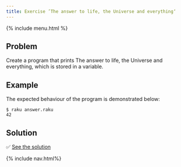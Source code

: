 ```yaml
---
title: Exercise ’The answer to life, the Universe and everything‘
---
```


{% include menu.html %}

## Problem

Create a program that prints The answer to life, the Universe and everything, which is stored in a variable.

## Example

The expected behaviour of the program is demonstrated below:

```console
$ raku answer.raku
42
```

## Solution

✅ [See the solution](solution)

{% include nav.html%}
